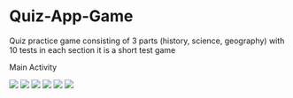 # Quiz-App-Game
Quiz practice game consisting of 3 parts (history, science, geography) with 10 tests in each section it is a short test game

Main Activity           

![](İmages/image1.png) 
![](İmages/image2.png)
![](İmages/image3.png)
![](İmages/image4.png)
![](İmages/image5.png)
![](İmages/image6.png)

